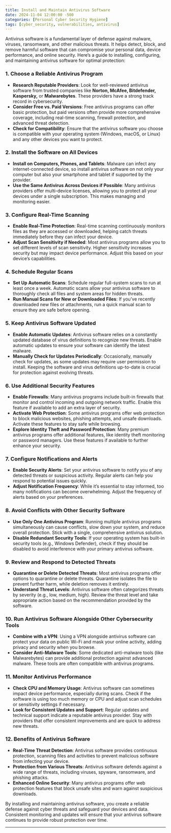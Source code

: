 ```yaml
---
title: Install and Maintain Antivirus Software
date: 2024-11-04 12:00:00 -500
categories: [Personal Cyber Security Hygiene]
tags: [cyber_security, vulnerabilities, antivirus]
---
```


Antivirus software is a fundamental layer of defense against malware, viruses, ransomware, and other malicious threats. It helps detect, block, and remove harmful software that can compromise your personal data, device performance, and online security. Here’s a guide to installing, configuring, and maintaining antivirus software for optimal protection:

### 1. Choose a Reliable Antivirus Program
   - **Research Reputable Providers**: Look for well-reviewed antivirus software from trusted companies like **Norton, McAfee, Bitdefender, Kaspersky,** or **Malwarebytes**. These providers have a strong track record in cybersecurity.
   - **Consider Free vs. Paid Versions**: Free antivirus programs can offer basic protection, but paid versions often provide more comprehensive coverage, including real-time scanning, firewall protection, and advanced threat detection.
   - **Check for Compatibility**: Ensure that the antivirus software you choose is compatible with your operating system (Windows, macOS, or Linux) and any other devices you want to protect.

### 2. Install the Software on All Devices
   - **Install on Computers, Phones, and Tablets**: Malware can infect any internet-connected device, so install antivirus software on not only your computer but also your smartphone and tablet if supported by the provider.
   - **Use the Same Antivirus Across Devices if Possible**: Many antivirus providers offer multi-device licenses, allowing you to protect all your devices under a single subscription. This makes managing and monitoring easier.

### 3. Configure Real-Time Scanning
   - **Enable Real-Time Protection**: Real-time scanning continuously monitors files as they are accessed or downloaded, helping catch threats immediately before they can infect your device.
   - **Adjust Scan Sensitivity if Needed**: Most antivirus programs allow you to set different levels of scan sensitivity. Higher sensitivity increases security but may impact device performance. Adjust this based on your device’s capabilities.

### 4. Schedule Regular Scans
   - **Set Up Automatic Scans**: Schedule regular full-system scans to run at least once a week. Automatic scans allow your antivirus software to thoroughly check all files and system areas for hidden threats.
   - **Run Manual Scans for New or Downloaded Files**: If you’ve recently downloaded new files or attachments, run a quick manual scan to ensure they are safe before opening.

### 5. Keep Antivirus Software Updated
   - **Enable Automatic Updates**: Antivirus software relies on a constantly updated database of virus definitions to recognize new threats. Enable automatic updates to ensure your software can identify the latest malware.
   - **Manually Check for Updates Periodically**: Occasionally, manually check for updates, as some updates may require user permission to install. Keeping the software and virus definitions up-to-date is crucial for protection against evolving threats.

### 6. Use Additional Security Features
   - **Enable Firewalls**: Many antivirus programs include built-in firewalls that monitor and control incoming and outgoing network traffic. Enable this feature if available to add an extra layer of security.
   - **Activate Web Protection**: Some antivirus programs offer web protection to block malicious websites, phishing attempts, and unsafe downloads. Activate these features to stay safe while browsing.
   - **Explore Identity Theft and Password Protection**: Many premium antivirus programs offer additional features, like identity theft monitoring or password managers. Use these features if available to further enhance your security.

### 7. Configure Notifications and Alerts
   - **Enable Security Alerts**: Set your antivirus software to notify you of any detected threats or suspicious activity. Regular alerts can help you respond to potential issues quickly.
   - **Adjust Notification Frequency**: While it’s essential to stay informed, too many notifications can become overwhelming. Adjust the frequency of alerts based on your preferences.

### 8. Avoid Conflicts with Other Security Software
   - **Use Only One Antivirus Program**: Running multiple antivirus programs simultaneously can cause conflicts, slow down your system, and reduce overall protection. Stick with a single, comprehensive antivirus solution.
   - **Disable Redundant Security Tools**: If your operating system has built-in security tools (e.g., Windows Defender), check if they should be disabled to avoid interference with your primary antivirus software.

### 9. Review and Respond to Detected Threats
   - **Quarantine or Delete Detected Threats**: Most antivirus programs offer options to quarantine or delete threats. Quarantine isolates the file to prevent further harm, while deletion removes it entirely.
   - **Understand Threat Levels**: Antivirus software often categorizes threats by severity (e.g., low, medium, high). Review the threat level and take appropriate action based on the recommendation provided by the software.

### 10. Run Antivirus Software Alongside Other Cybersecurity Tools
   - **Combine with a VPN**: Using a VPN alongside antivirus software can protect your data on public Wi-Fi and mask your online activity, adding privacy and security when you browse.
   - **Consider Anti-Malware Tools**: Some dedicated anti-malware tools (like Malwarebytes) can provide additional protection against advanced malware. These tools are often compatible with antivirus programs.

### 11. Monitor Antivirus Performance
   - **Check CPU and Memory Usage**: Antivirus software can sometimes impact device performance, especially during scans. Check if the software is using too much memory or CPU and adjust scan schedules or sensitivity settings if necessary.
   - **Look for Consistent Updates and Support**: Regular updates and technical support indicate a reputable antivirus provider. Stay with providers that offer consistent improvements and are quick to address new threats.

### 12. Benefits of Antivirus Software
   - **Real-Time Threat Detection**: Antivirus software provides continuous protection, scanning files and activities to prevent malicious software from infecting your device.
   - **Protection from Various Threats**: Antivirus software defends against a wide range of threats, including viruses, spyware, ransomware, and phishing attacks.
   - **Enhanced Online Security**: Many antivirus programs offer web protection features that block unsafe sites and warn against suspicious downloads.

By installing and maintaining antivirus software, you create a reliable defense against cyber threats and safeguard your devices and data. Consistent monitoring and updates will ensure that your antivirus software continues to provide robust protection over time.

---